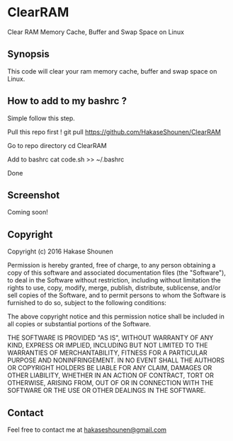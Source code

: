 # ClearRAM
Clear RAM Memory Cache, Buffer and Swap Space on Linux

## Synopsis
This code will clear your ram memory cache, buffer and swap space on Linux.

## How to add to my bashrc ?
Simple follow this step.

Pull this repo first !
		git pull https://github.com/HakaseShounen/ClearRAM

Go to repo directory
		cd ClearRAM

Add to bashrc
		cat code.sh >> ~/.bashrc

Done

## Screenshot
Coming soon!

## Copyright
Copyright (c) 2016 Hakase Shounen

Permission is hereby granted, free of charge, to any person obtaining a copy of this software and associated documentation files (the "Software"), to deal in the Software without restriction, including without limitation the rights to use, copy, modify, merge, publish, distribute, sublicense, and/or sell copies of the Software, and to permit persons to whom the Software is furnished to do so, subject to the following conditions:

The above copyright notice and this permission notice shall be included in all copies or substantial portions of the Software.

THE SOFTWARE IS PROVIDED "AS IS", WITHOUT WARRANTY OF ANY KIND, EXPRESS OR IMPLIED, INCLUDING BUT NOT LIMITED TO THE WARRANTIES OF MERCHANTABILITY, FITNESS FOR A PARTICULAR PURPOSE AND NONINFRINGEMENT. IN NO EVENT SHALL THE AUTHORS OR COPYRIGHT HOLDERS BE LIABLE FOR ANY CLAIM, DAMAGES OR OTHER LIABILITY, WHETHER IN AN ACTION OF CONTRACT, TORT OR OTHERWISE, ARISING FROM, OUT OF OR IN CONNECTION WITH THE SOFTWARE OR THE USE OR OTHER DEALINGS IN THE SOFTWARE.


## Contact
Feel free to contact me at hakaseshounen@gmail.com